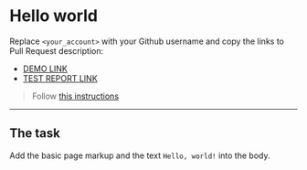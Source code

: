 # Hello world
Replace `<your_account>` with your Github username and copy the links to Pull Request description:
- [DEMO LINK](https://alexbardyshev.github.io/layout_hello-world/)
- [TEST REPORT LINK](https://alexbardyshev.github.io/layout_hello-world/report/html_report/)

> Follow [this instructions](https://mate-academy.github.io/layout_task-guideline/#how-to-solve-the-layout-tasks-on-github)
___

## The task
Add the basic page markup and the text `Hello, world!` into the body.
